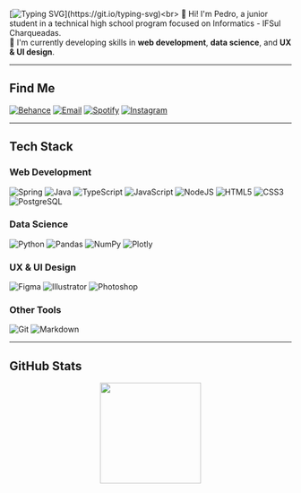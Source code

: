 [![Typing SVG](https://readme-typing-svg.demolab.com?font=Space+Grotesk&size=50&duration=2500&pause=1000&color=485df1&vCenter=true&width=435&height=100&lines=Welcome!)](https://git.io/typing-svg)<br>
🙋 Hi! I'm Pedro, a junior student in a technical high school program focused on Informatics - IFSul Charqueadas.<br>
🧠 I'm currently developing skills in **web development**, **data science**, and **UX & UI design**.<br>

---

## Find Me

[![Behance](https://img.shields.io/badge/Behance-485df1?style=flat-square&logo=behance&logoColor=white)](https://behance.net/nombrefiles) 
[![Email](https://img.shields.io/badge/Email-f04029?style=flat-square&logo=gmail&logoColor=white)](mailto:publico.files@gmail.com) 
[![Spotify](https://img.shields.io/badge/Spotify-485df1?style=flat-square&logo=spotify&logoColor=white)](https://open.spotify.com/user/eu7o9cie6rtllm7l9qm541a3g?si=2d80e92259554429)
[![Instagram](https://img.shields.io/badge/Instagram-f04029?style=flat-square&logo=instagram&logoColor=white)](https://instagram.com/nombrefiles) 

---

## Tech Stack

### Web Development

![Spring](https://img.shields.io/badge/Spring-485df1?style=flat-square&logo=spring&logoColor=white)
![Java](https://img.shields.io/badge/Java-f04029?style=flat-square&logo=openjdk&logoColor=white)
![TypeScript](https://img.shields.io/badge/TypeScript-485df1?style=flat-square&logo=typescript&logoColor=white)
![JavaScript](https://img.shields.io/badge/JavaScript-f04029?style=flat-square&logo=javascript&logoColor=white)
![NodeJS](https://img.shields.io/badge/Node.js-485df1?style=flat-square&logo=node.js&logoColor=white)
![HTML5](https://img.shields.io/badge/HTML5-f04029?style=flat-square&logo=html5&logoColor=white)
![CSS3](https://img.shields.io/badge/CSS3-485df1?style=flat-square&logo=css3&logoColor=white)
![PostgreSQL](https://img.shields.io/badge/PostgreSQL-f04029?style=flat-square&logo=postgresql&logoColor=white)

### Data Science

![Python](https://img.shields.io/badge/Python-485df1?style=flat-square&logo=python&logoColor=white)
![Pandas](https://img.shields.io/badge/Pandas-f04029?style=flat-square&logo=pandas&logoColor=white)
![NumPy](https://img.shields.io/badge/NumPy-485df1?style=flat-square&logo=numpy&logoColor=white)
![Plotly](https://img.shields.io/badge/Plotly-f04029?style=flat-square&logo=plotly&logoColor=white)

### UX & UI Design

![Figma](https://img.shields.io/badge/Figma-485df1?style=flat-square&logo=figma&logoColor=white)
![Illustrator](https://img.shields.io/badge/Illustrator-f04029?style=flat-square&logo=adobe%20illustrator&logoColor=white)
![Photoshop](https://img.shields.io/badge/Photoshop-485df1?style=flat-square&logo=adobe%20photoshop&logoColor=white)

### Other Tools

![Git](https://img.shields.io/badge/Git-f04029?style=flat-square&logo=git&logoColor=white)
![Markdown](https://img.shields.io/badge/Markdown-485df1?style=flat-square&logo=markdown&logoColor=white)

---

## GitHub Stats

<p align="center">
  <img height="180" src="https://github-readme-stats.vercel.app/api/top-langs/?username=nombrefiles&layout=compact&theme=swift&card_width=320&langs_count=4&hide=php,html,css" />
</p>

